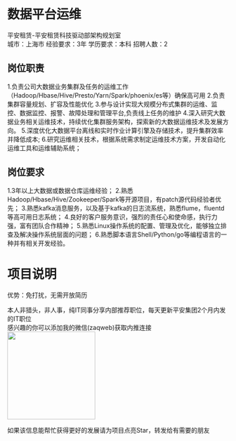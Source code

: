 # 数据平台运维
平安租赁-平安租赁科技驱动部架构规划室  
城市：上海市 经验要求：3年 学历要求：本科  招聘人数：2

## 岗位职责
1.负责公司大数据业务集群及任务的运维工作（Hadoop/Hbase/Hive/Presto/Yarn/Spark/phoenix/es等）确保高可用
 2.负责集群容量规划、扩容及性能优化
 3.参与设计实现大规模分布式集群的运维、监控、数据监控、报警、故障处理和管理平台,负责线上任务的维护
 4.深入研究大数据业务相关运维技术，持续优化集群服务架构，探索新的大数据运维技术及发展方向。
 5.深度优化大数据平台离线和实时作业计算引擎及存储技术，提升集群效率并降低成本;
 6.研究运维相关技术，根据系统需求制定运维技术方案，开发自动化运维工具和运维辅助系统；

## 岗位要求
1.3年以上大数据或数据仓库运维经验；
 2.熟悉Hadoop/Hbase/Hive/Zookeeper/Spark等开源项目，有patch源代码经验者优先；
 3.熟悉kafka消息服务，以及基于kafka的日志流系统，熟悉flume，fluentd等高可用日志系统；
 4.良好的客户服务意识，强烈的责任心和使命感，执行力强，富有团队合作精神；
 5.熟悉Linux操作系统的配置、管理及优化，能够独立排查及解决操作系统层面的问题；
 6.熟悉脚本语言Shell/Python/go等编程语言的一种并有相关开发经验。

# 项目说明

优势：免打扰，无需开放简历

本人非猎头，非人事，纯IT同事分享内部推荐职位，每天更新平安集团2个月内发的IT职位  
感兴趣的你可以添加我的微信(zaqweb)获取内推连接  
<img src="https://github.com/zaqweb/PA-IT-JOBS/blob/master/WechatICode.jpeg"  height="200" width="200">

如果该信息能帮忙获得更好的发展请为项目点亮Star，转发给有需要的朋友




